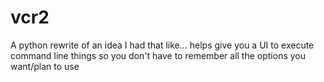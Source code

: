# vcr2
A python rewrite of an idea I had that like... helps give you a UI to execute command line things so you don't have to remember all the options you want/plan to use
